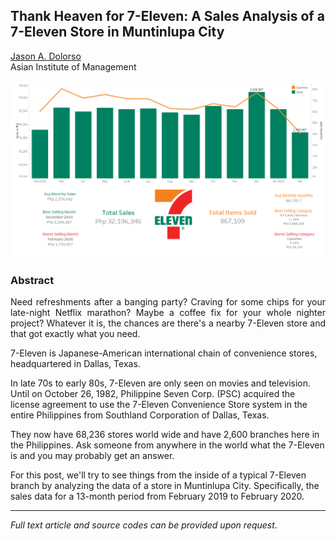 ## Thank Heaven for 7-Eleven: A Sales Analysis of a 7-Eleven Store in Muntinlupa City

[Jason A. Dolorso](https://www.linkedin.com/in/jasondolorso/)  
Asian Institute of Management

[<img src="../images/711.png"/>](https://raw.githubusercontent.com/jasondolorso/jasondolorso.github.io/master/images/711.png)

### Abstract
<p align="justify">
Need refreshments after a banging party? Craving for some chips for your late-night Netflix marathon? Maybe a coffee fix for your whole nighter project? Whatever it is, the chances are there's a nearby 7-Eleven store and that got exactly what you need.

7-Eleven is Japanese-American international chain of convenience stores, headquartered in Dallas, Texas.

In late 70s to early 80s, 7-Eleven are only seen on movies and television. Until on October 26, 1982, Philippine Seven Corp. (PSC) acquired the license agreement to use the 7-Eleven Convenience Store system in the entire Philippines from Southland Corporation of Dallas, Texas.

They now have 68,236 stores world wide and have 2,600 branches here in the Philippines. Ask someone from anywhere in the world what the 7-Eleven is and you may probably get an answer.

For this post, we'll try to see things from the inside of a typical 7-Eleven branch by analyzing the data of a store in Muntinlupa City. Specifically, the sales data for a 13-month period from February 2019 to February 2020.
</p>

---

*Full text article and source codes can be provided upon request*.


